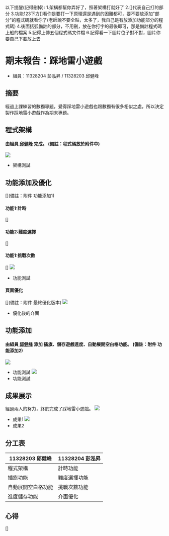 以下提醒(記得刪掉):
1.架構都幫你弄好了，照著架構打就好了
2.[]代表自己打的部分
3.功能123下方[]看你是要打一下原理還是遇到的困難都可，要不要放添加"部分"的程式碼就看你了(老師說不要全貼，太多了，我自己是有放添加功能部分的程式碼)
4.後面括弧備註的部分，不用刪，放在你打字的最後即可，那是備註程式碼上船的檔案
5.記得上傳五個程式碼文件檔
6.記得看一下圖片位子對不對，圖片你要自己下載放上去


# 期末報告：踩地雷小遊戲
- 組員：11328204 彭泓昇 / 11328203 邱健峰
## 摘要
經過上課練習的數獨專題，覺得踩地雷小遊戲也跟數獨有很多相似之處，所以決定製作踩地雷小遊戲作為期末專題。
## 程式架構
#### 由組員 <u>邱健峰</u> 完成。 (備註：程式碼放於附件中)
![](20250611222101_遊戲架構.png)
- 架構測試
## 功能添加及優化
[](備註：附件 功能添加1)
#### 功能1:計時
[]
#### 功能2:難度選擇
[]
#### 功能1:挑戰次數
[]
![](20250611222748_功能添加1.png)
- 功能測試
#### 頁面優化
[](備註：附件 最終優化版本)
![](20250611232849_最終成果.png)
- 優化後的介面
## 功能添加
#### 由組員 <u>邱健峰</u> 添加 **插旗、儲存遊戲進度、自動展開空白格**功能。 (備註：附件 功能添加2)
![](20250611233143_功能測試.png)
- 功能測試
![](20250611232650_功能添加2.png)
- 功能測試

## 成果展示
經過兩人的努力，終於完成了踩地雷小遊戲。
![](20250611233433_start.png)
- 成果1
![](20250611233440_play.png)
- 成果2

## 分工表
|11328203 邱健峰| 11328204 彭泓昇|
| - | - |
|程式架構 |計時功能 |
|插旗功能 |難度選擇功能 |
|自動展開空白格功能 |挑戰次數功能 |
|進度儲存功能 |介面優化 |
## 心得
[]
